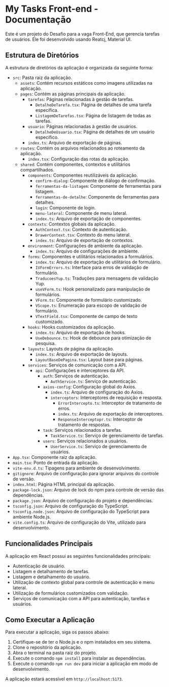 
# My Tasks Front-end - Documentação

Este é um projeto do Desafio para a vaga Front-End, que gerencia tarefas de usuários. Ele foi desenvolvido usando Reatcj, Material UI.

## Estrutura de Diretórios

A estrutura de diretórios da aplicação é organizada da seguinte forma:

- `src`: Pasta raiz da aplicação.
  - `assets`: Contém recursos estáticos como imagens utilizadas na aplicação.
  - `pages`: Contém as páginas principais da aplicação.
    - `tarefas`: Páginas relacionadas à gestão de tarefas.
      - `DetalheDeTarefa.tsx`: Página de detalhes de uma tarefa específica.
      - `ListagemDeTarefas.tsx`: Página de listagem de todas as tarefas.
    - `usuario`: Páginas relacionadas à gestão de usuários.
      - `DetalheDeUsuario.tsx`: Página de detalhes de um usuário específico.
    - `index.ts`: Arquivo de exportação de páginas.
  - `routes`: Contém os arquivos relacionados ao roteamento da aplicação.
    - `index.tsx`: Configuração das rotas da aplicação.
  - `shared`: Contém componentes, contextos e utilitários compartilhados.
    - `components`: Componentes reutilizáveis da aplicação.
      - `confirm-dialog`: Componente de diálogo de confirmação.
      - `ferramentas-da-listagem`: Componente de ferramentas para listagem.
      - `ferramentas-de-detalhe`: Componente de ferramentas para detalhes.
      - `login`: Componente de login.
      - `menu-lateral`: Componente de menu lateral.
      - `index.ts`: Arquivo de exportação de componentes.
    - `contexts`: Contextos globais da aplicação.
      - `AuthContext.tsx`: Contexto de autenticação.
      - `DrawerContext.tsx`: Contexto do menu lateral.
      - `index.ts`: Arquivo de exportação de contextos.
    - `environment`: Configurações de ambiente da aplicação.
      - `index.ts`: Arquivo de configurações de ambiente.
    - `forms`: Componentes e utilitários relacionados a formulários.
      - `index.ts`: Arquivo de exportação de utilitários de formulário.
      - `IVFormErrors.ts`: Interface para erros de validação de formulário.
      - `TraducoesYup.ts`: Traduções para mensagens de validação Yup.
      - `useVForm.ts`: Hook personalizado para manipulação de formulários.
      - `VForm.ts`: Componente de formulário customizado.
      - `VScope.ts`: Enumeração para escopo de validação de formulário.
      - `VTextField.tsx`: Componente de campo de texto customizado.
    - `hooks`: Hooks customizados da aplicação.
      - `index.ts`: Arquivo de exportação de hooks.
      - `UseDebounce.ts`: Hook de debounce para otimização de pesquisa.
    - `layouts`: Layouts de página da aplicação.
      - `index.ts`: Arquivo de exportação de layouts.
      - `LayoutBaseDePagina.tsx`: Layout base para páginas.
    - `services`: Serviços de comunicação com a API.
      - `api`: Configurações e interceptores da API.
        - `auth`: Serviços de autenticação.
          - `AuthService.ts`: Serviço de autenticação.
        - `axios-config`: Configuração global do Axios.
          - `index.ts`: Arquivo de configuração do Axios.
          - `interceptors`: Interceptores de requisição e resposta.
            - `ErrorIntercepto.ts`: Interceptor de tratamento de erros.
            - `index.ts`: Arquivo de exportação de interceptores.
            - `ResponseInterceptopr.ts`: Interceptor de tratamento de respostas.
        - `task`: Serviços relacionados a tarefas.
          - `TaskService.ts`: Serviço de gerenciamento de tarefas.
        - `users`: Serviços relacionados a usuários.
          - `UserService.ts`: Serviço de gerenciamento de usuários.
- `App.tsx`: Componente raiz da aplicação.
- `main.tsx`: Ponto de entrada da aplicação.
- `vite-env.d.ts`: Tipagens para ambiente de desenvolvimento.
- `gitignore`: Arquivo de configuração para ignorar arquivos do controle de versão.
- `index.html`: Página HTML principal da aplicação.
- `package-lock.json`: Arquivo de lock do npm para controle de versão das dependências.
- `package.json`: Arquivo de configuração do projeto e dependências.
- `tsconfig.json`: Arquivo de configuração do TypeScript.
- `tsconfig.node.json`: Arquivo de configuração do TypeScript para ambiente Node.js.
- `vite.config.ts`: Arquivo de configuração do Vite, utilizado para desenvolvimento.

## Funcionalidades Principais

A aplicação em React possui as seguintes funcionalidades principais:

- Autenticação de usuário.
- Listagem e detalhamento de tarefas.
- Listagem e detalhamento do usuário.
- Utilização de contexto global para controle de autenticação e menu lateral.
- Utilização de formulários customizados com validação.
- Serviços de comunicação com a API para autenticação, tarefas e usuários.

## Como Executar a Aplicação

Para executar a aplicação, siga os passos abaixo:

1. Certifique-se de ter o Node.js e o npm instalados em seu sistema.
2. Clone o repositório da aplicação.
3. Abra o terminal na pasta raiz do projeto.
4. Execute o comando `npm install` para instalar as dependências.
5. Execute o comando `npm run dev` para iniciar a aplicação em modo de desenvolvimento.

A aplicação estará acessível em `http://localhost:5173`.